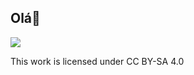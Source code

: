 ## Olá👋


![](https://media.tenor.com/WPJoFnJAjJIAAAAM/safa-credit-to-safa.gif)



This work is licensed under CC BY-SA 4.0  


